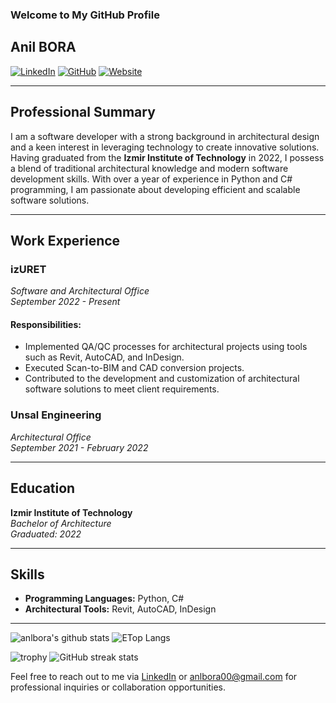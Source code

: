 ### Welcome to My GitHub Profile
## Anil BORA

[![LinkedIn](https://img.shields.io/badge/-LinkedIn-blue?style=flat-square&logo=linkedin&logoColor=white&link=https://www.linkedin.com/in/anilbora/)](https://www.linkedin.com/in/anilbora/)
[![GitHub](https://img.shields.io/badge/-GitHub-black?style=flat-square&logo=github&logoColor=white&link=https://github.com/anilbora/)](https://github.com/anilbora/)
[![Website](https://anlbora.github.io/IMAGES/AnilBoraLogo.png)](https://anlbora.github.io/HTML/home.html)

---

## Professional Summary

I am a software developer with a strong background in architectural design and a keen interest in leveraging technology to create innovative solutions. Having graduated from the **Izmir Institute of Technology** in 2022, I possess a blend of traditional architectural knowledge and modern software development skills. With over a year of experience in Python and C# programming, I am passionate about developing efficient and scalable software solutions.

---

## Work Experience

### **izURET**
*Software and Architectural Office*  
*September 2022 - Present*

#### Responsibilities:

- Implemented QA/QC processes for architectural projects using tools such as Revit, AutoCAD, and InDesign.
- Executed Scan-to-BIM and CAD conversion projects.
- Contributed to the development and customization of architectural software solutions to meet client requirements.

### **Unsal Engineering**
*Architectural Office*  
*September 2021 - February 2022*

---

## Education

**Izmir Institute of Technology**  
*Bachelor of Architecture*  
*Graduated: 2022*

---

## Skills

- **Programming Languages:** Python, C#
- **Architectural Tools:** Revit, AutoCAD, InDesign

---
<p float="center">
  <img  src="https://github-readme-stats.vercel.app/api?username=anlbora&show_icons=true" alt="anlbora's github stats" />
  <img  src="https://github-readme-stats.vercel.app/api/top-langs/?username=anlbora&layout=compact&hide=html,css" alt="ETop Langs" />
</p>

![trophy](https://github-profile-trophy.vercel.app/?username=anlbora)
![GitHub streak stats](https://github-readme-streak-stats.herokuapp.com/?user=anlbora) 


Feel free to reach out to me via [LinkedIn](https://www.linkedin.com/in/anilbora/) or anlbora00@gmail.com for professional inquiries or collaboration opportunities.
